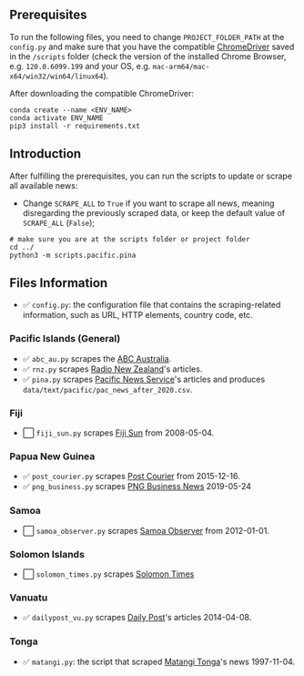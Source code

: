 ## Prerequisites

To run the following files, you need to change `PROJECT_FOLDER_PATH` at the `config.py` and make sure that you have the compatible [ChromeDriver](https://googlechromelabs.github.io/chrome-for-testing/) saved in the `/scripts` folder (check the version of the installed Chrome Browser, e.g. `120.0.6099.199` and your OS, e.g. `mac-arm64/mac-x64/win32/win64/linux64`).

After downloading the compatible ChromeDriver:

```
conda create --name <ENV_NAME>
conda activate ENV_NAME
pip3 install -r requirements.txt
```

## Introduction

After fulfilling the prerequisites, you can run the scripts to update or scrape all available news:

- Change `SCRAPE_ALL` to  `True` if you want to scrape all news, meaning disregarding the previously scraped data, or keep the default value of `SCRAPE_ALL` (`False`);

```
# make sure you are at the scripts folder or project folder
cd ../
python3 -m scripts.pacific.pina
```

## Files Information

- :white_check_mark: `config.py`: the configuration file that contains the scraping-related information, such as URL, HTTP elements, country code, etc.

### Pacific Islands (General)

- :white_check_mark: `abc_au.py` scrapes the [ABC Australia](https://www.abc.net.au/).
- :white_check_mark: `rnz.py` scrapes [Radio New Zealand](https://www.rnz.co.nz/)'s articles.
- :white_check_mark: `pina.py` scrapes [Pacific News Service](https://pina.com.fj/)'s articles and produces `data/text/pacific/pac_news_after_2020.csv`.

### Fiji

- :white_large_square: `fiji_sun.py` scrapes [Fiji Sun](https://fijisun.com.fj/) from 2008-05-04.

### Papua New Guinea

- :white_check_mark: `post_courier.py` scrapes [Post Courier](https://www.postcourier.com.pg/) from 2015-12-16.
- :white_check_mark: `png_business.py` scrapes [PNG Business News](https://www.pngbusinessnews.com/) 2019-05-24

### Samoa

- :white_large_square: `samoa_observer.py` scrapes [Samoa Observer](https://www.samoaobserver.ws/) from 2012-01-01.

### Solomon Islands

- :white_large_square: `solomon_times.py` scrapes [Solomon Times](https://www.solomontimes.com/)

### Vanuatu

- :white_check_mark: `dailypost_vu.py` scrapes [Daily Post](https://www.dailypost.vu/)'s articles 2014-04-08.

### Tonga

- :white_check_mark: `matangi.py`: the script that scraped [Matangi Tonga](https://matangitonga.to)'s news 1997-11-04.
